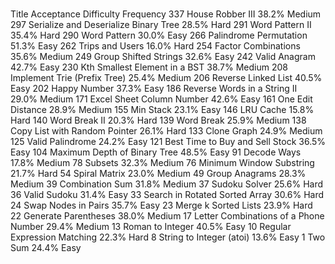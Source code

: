 
#
Title
Acceptance
Difficulty
Frequency
337	House Robber III	38.2%	Medium
297	Serialize and Deserialize Binary Tree	28.5%	Hard
291	Word Pattern II 	35.4%	Hard
290	Word Pattern	30.0%	Easy
266	Palindrome Permutation 	51.3%	Easy
262	Trips and Users	16.0%	Hard
254	Factor Combinations 	35.6%	Medium
249	Group Shifted Strings 	32.6%	Easy
242	Valid Anagram	42.7%	Easy
230	Kth Smallest Element in a BST	38.7%	Medium
208	Implement Trie (Prefix Tree)	25.4%	Medium
206	Reverse Linked List	40.5%	Easy
202	Happy Number	37.3%	Easy
186	Reverse Words in a String II 	29.0%	Medium
171	Excel Sheet Column Number	42.6%	Easy
161	One Edit Distance 	28.9%	Medium
155	Min Stack	23.1%	Easy
146	LRU Cache	15.8%	Hard
140	Word Break II	20.3%	Hard
139	Word Break	25.9%	Medium
138	Copy List with Random Pointer	26.1%	Hard
133	Clone Graph	24.9%	Medium
125	Valid Palindrome	24.2%	Easy
121	Best Time to Buy and Sell Stock	36.5%	Easy
104	Maximum Depth of Binary Tree	48.5%	Easy
91	Decode Ways	17.8%	Medium
78	Subsets	32.3%	Medium
76	Minimum Window Substring	21.7%	Hard
54	Spiral Matrix	23.0%	Medium
49	Group Anagrams	28.3%	Medium
39	Combination Sum	31.8%	Medium
37	Sudoku Solver	25.6%	Hard
36	Valid Sudoku	31.4%	Easy
33	Search in Rotated Sorted Array	30.6%	Hard
24	Swap Nodes in Pairs	35.7%	Easy
23	Merge k Sorted Lists	23.9%	Hard
22	Generate Parentheses	38.0%	Medium
17	Letter Combinations of a Phone Number	29.4%	Medium
13	Roman to Integer	40.5%	Easy
10	Regular Expression Matching	22.3%	Hard
8	String to Integer (atoi)	13.6%	Easy
1	Two Sum	24.4%	Easy
